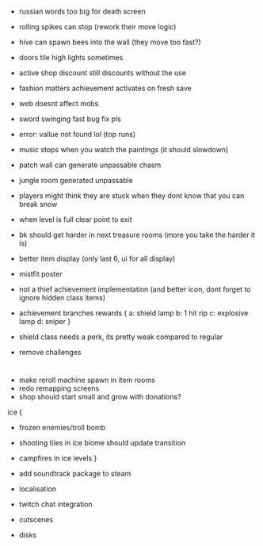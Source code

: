 * russian words too big for death screen
* rolling spikes can stop (rework their move logic)
* hive can spawn bees into the wall (they move too fast?)
* doors tile high lights sometimes
* active shop discount still discounts without the use


* fashion matters achievement activates on fresh save
* web doesnt affect mobs
* sword swinging fast bug fix pls
* error: vallue not found lol (top runs)
* music stops when you watch the paintings (it should slowdown)
* patch wall can generate unpassable chasm
* jungle room generated unpassable

* players might think they are stuck when they dont know that you can break snow
* when level is full clear point to exit
* bk should get harder in next treasure rooms (more you take the harder it is)
* better item display (only last 6, ui for all display)
* mistfit poster

* not a thief achievement implementation (and better icon, dont forget to ignore hidden class items)

* achievement branches rewards {
 a: shield lamp
 b: 1 hit rip
 c: explosive lamp
 d: sniper
}

* shield class needs a perk, its pretty weak compared to regular
* remove challenges

#
* make reroll machine spawn in item rooms
* redo remapping screens
* shop should start small and grow with donations?

ice {
 * frozen enemies/troll bomb
 * shooting tiles in ice biome should update transition
 * campfires in ice levels
}

* add soundtrack package to steam
* localisation
* twitch chat integration
* cutscenes
* disks
